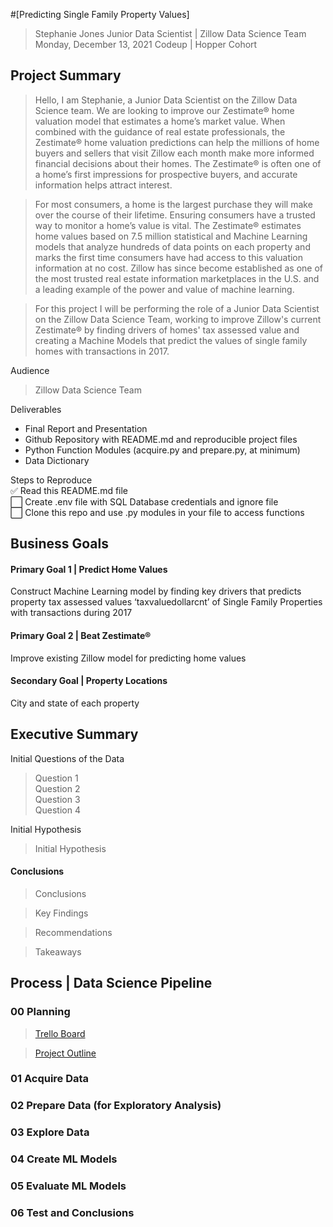 #[Predicting Single Family Property Values]
>Stephanie Jones
Junior Data Scientist | Zillow Data Science Team
Monday, December 13, 2021
Codeup | Hopper Cohort 

## Project Summary
>Hello, I am Stephanie, a Junior Data Scientist on the Zillow Data Science team. We are looking to improve our Zestimate® home valuation model that estimates a home’s market value. When combined with the guidance of real estate professionals, the Zestimate® home valuation predictions can help the millions of home buyers and sellers that visit Zillow each month make more informed financial decisions about their homes. The Zestimate® is often one of a home’s first impressions for prospective buyers, and accurate information helps attract interest. 

>For most consumers, a home is the largest purchase they will make over the course of their lifetime. Ensuring consumers have a trusted way to monitor a home’s value is vital. The Zestimate® estimates home values based on 7.5 million statistical and Machine Learning models that analyze hundreds of data points on each property and marks the first time consumers have had access to this valuation information at no cost. Zillow has since become established as one of the most trusted real estate information marketplaces in the U.S. and a leading example of the power and value of machine learning.

>For this project I will be performing the role of a Junior Data Scientist on the Zillow Data Science Team, working to improve Zillow's current Zestimate® by finding drivers of homes' tax assessed value and creating a Machine Models that predict the values of single family homes with transactions in 2017. 

Audience
>Zillow Data Science Team

Deliverables<br>
- Final Report and Presentation<br>
- Github Repository with README.md and reproducible project files<br>
- Python Function Modules (acquire.py and prepare.py, at minimum)<br>
- Data Dictionary<br>

Steps to Reproduce<br>
:white_check_mark: Read this README.md file<br>
:white_large_square: Create .env file with SQL Database credentials and ignore file<br>
:white_large_square: Clone this repo and use .py modules in your file to access functions<br>

## Business Goals
#### Primary Goal 1 | Predict Home Values
Construct Machine Learning model by finding key drivers that predicts property tax assessed values ‘taxvaluedollarcnt’ of Single Family Properties with transactions during 2017 
#### Primary Goal 2 | Beat Zestimate®
Improve existing Zillow model for predicting home values 
#### Secondary Goal | Property Locations
City and state of each property

## Executive Summary
Initial Questions of the Data
> Question 1<br>
Question 2<br>
Question 3<br>
Question 4

Initial Hypothesis
>Initial Hypothesis

#### Conclusions
>Conclusions

>Key Findings

>Recommendations

>Takeaways

## Process | Data Science Pipeline
### 00 Planning
>[Trello Board](https://trello.com/b/a7550YvK/zillowregressionproject)

>[Project Outline](https://docs.google.com/document/d/1NHzrmd0hoA4AoQd8Ct4I3GhuBJHtTpCqZyr8Aw_e6wI/edit?usp=sharing)

### 01 Acquire Data

### 02 Prepare Data (for Exploratory Analysis)

### 03 Explore Data

### 04 Create ML Models

### 05 Evaluate ML Models

### 06 Test and Conclusions
